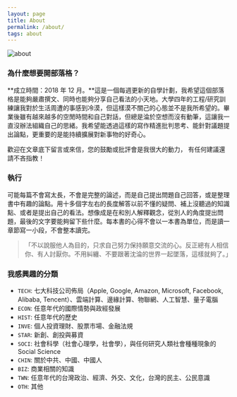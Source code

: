 ```yaml
---
layout: page
title: About
permalink: /about/
tags: about
---
```


![about](https://user-images.githubusercontent.com/8178172/93672302-c65bdb80-fa5e-11ea-915a-78fbe95c207b.jpg)

### 為什麼想要開部落格？

**成立時間：2018 年 12 月。**這是一個每週更新的自學計劃，我希望這個部落格是能夠嚴肅撰文、同時也能夠分享自己看法的小天地。大學四年的工程/研究訓練讓我對於生活周遭的事感到冷漠，但這樣漠不關己的心態並不是我所希望的。畢業後雖有越來越多的空閒時間和自己對話，但總是淪於空想而沒有動筆，這讓我一直沒辦法組織自己的思緒。我希望能透過這樣的寫作精進批判思考、能針對議題提出論點，更重要的是能持續擴展對新事物的好奇心。

歡迎在文章底下留言或來信，您的鼓勵或批評會是我很大的動力，
有任何建議還請不吝指教！


### 執行

可能每篇不會寫太長，不會是完整的論述，而是自己提出問題自己回答，或是整理書中有趣的論點。用十多個字左右的長度解答以前不懂的疑問、補上沒聽過的知識點、或者是提出自己的看法。想像成是在和別人解釋觀念，從別人的角度提出問題，最後的文字要能夠留下些什麼。每本書的心得不會以一本書為單位，而是讀一章節寫一小段，不會整本讀完。

> 「不以說服他人為目的，只求自己努力保持願意交流的心。反正總有人相信你、有人討厭你。不用糾纏、不要跟著沈淪的世界一起墜落，這樣就夠了。」

### 我感興趣的分類

* `TECH`: 七大科技公司佈局（Apple, Google, Amazon, Microsoft, Facebook, Alibaba, Tencent）、雲端計算、邊緣計算、物聯網、人工智慧、量子電腦
* `ECON`: 任意年代的國際情勢與政經發展
* `HIST`: 任意年代的歷史
* `INVE`: 個人投資理財、股票市場、金融法規
* `STAR`: 新創、創投與募資
* `SOCI`: 社會科學（社會心理學，社會學），與任何研究人類社會種種現象的 Social Science
* `CHIN`: 關於中共、中國、中國人
* `BIZ`: 商業相關的知識
* `TWN`: 任意年代的台灣政治、經濟、外交、文化，台灣的民主、公民意識
* `OTH`: 其他
